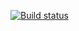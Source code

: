 [![Build status](https://ci.appveyor.com/api/projects/status/5n5sev5qea8v3ih0?svg=true)](https://ci.appveyor.com/project/Polina172001/matchers)